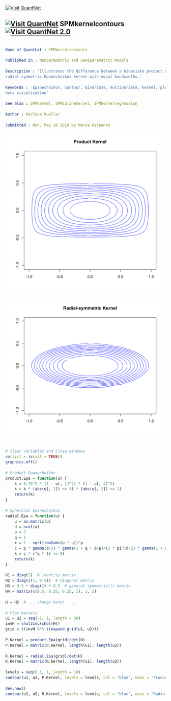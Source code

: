 
[<img src="https://github.com/QuantLet/Styleguide-and-Validation-procedure/blob/master/pictures/banner.png" alt="Visit QuantNet">](http://quantlet.de/index.php?p=info)

## [<img src="https://github.com/QuantLet/Styleguide-and-Validation-procedure/blob/master/pictures/qloqo.png" alt="Visit QuantNet">](http://quantlet.de/) **SPMkernelcontours** [<img src="https://github.com/QuantLet/Styleguide-and-Validation-procedure/blob/master/pictures/QN2.png" width="60" alt="Visit QuantNet 2.0">](http://quantlet.de/d3/ia)

```yaml

Name of QuantLet : SPMkernelcontours

Published in : Nonparametric and Semiparametric Models

Description : 'Illustrates the difference between a bivariate product and a bivariate
radial-symmetric Epanechnikov kernel with equal bandwidths.'

Keywords : 'Epanechnikov, contour, bivariate, multivariate, kernel, plot, graphical representation,
data visualization'

See also : SPMkernel, SPMsplinekernel, SPMkernelregression

Author : Marlene Mueller

Submitted : Mon, May 10 2010 by Maria Osipenko

```

![Picture1](SPMkernelcontours_1-1.png)

![Picture2](SPMkernelcontours_2-1.png)


```r

# clear variables and close windows
rm(list = ls(all = TRUE))
graphics.off()

# Product Epanechnikov
product.Epa = function(u) {
    k = 0.75^2 * (1 - u[, 1]^2) * (1 - u[, 2]^2)
    k = k * (abs(u[, 1]) <= 1) * (abs(u[, 2]) <= 1)
    return(k)
}

# Spherical Epanechnikov
radial.Epa = function(u) {
    u = as.matrix(u)
    d = ncol(u)
    p = 2
    q = 1
    r = 1 - sqrt(rowSums(u * u))^p
    c = p * gamma(d/2) * gamma(1 + q + d/p)/(2 * pi^(d/2) * gamma(1 + q) * gamma(d/p))
    k = c * r^q * (r >= 0)
    return(k)
}

H1 = diag(2)  # identity matrix
H2 = diag(c(1, 0.5))  # diagonal matrix
H3 = 0.5 * diag(2) + 0.5  # general symmetric(!) matrix
H4 = matrix(c(0.5, 0.25, 0.25, 1), 2, 2)

H = H2  # ... change here! ....

# Plot kernels
u1 = u2 = seq(-1, 1, length = 30)
invH = chol2inv(chol(H))
grid = t(invH %*% t(expand.grid(u1, u2)))

P.Kernel = product.Epa(grid)/det(H)
P.Kernel = matrix(P.Kernel, length(u1), length(u2))

R.Kernel = radial.Epa(grid)/det(H)
R.Kernel = matrix(R.Kernel, length(u1), length(u2))

levels = seq(0.1, 1, length = 10)
contour(u1, u2, P.Kernel, levels = levels, col = "blue", main = "Product Kernel")

dev.new()
contour(u1, u2, R.Kernel, levels = levels, col = "blue", main = "Radial-symmetric Kernel")


```

